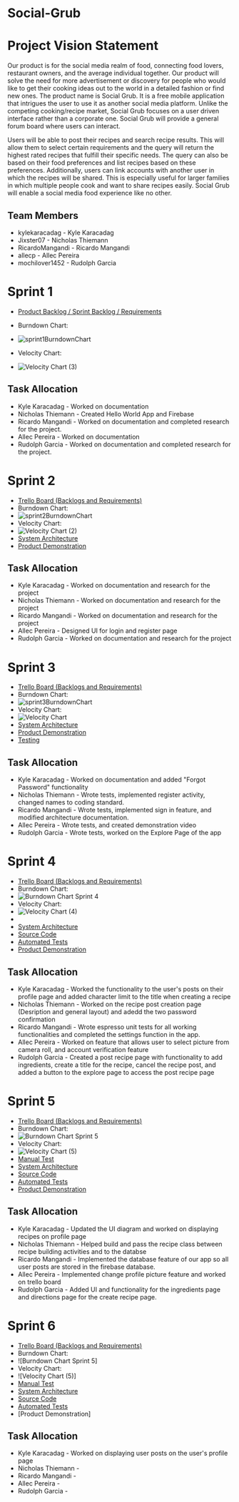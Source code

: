 # Social-Grub

# Project Vision Statement

Our product is for the social media realm of food, connecting food lovers, restaurant owners, and the average individual together. Our product will solve the need for more advertisement or discovery for people who would like to get their cooking ideas out to the world in a detailed fashion or find new ones. The product name is Social Grub. It is a free mobile application that intrigues the user to use it as another social media platform. Unlike the competing cooking/recipe market, Social Grub focuses on a user driven interface rather than a corporate one. Social Grub will provide a general forum board where users can interact.

Users will be able to post their recipes and search recipe results. This will allow them to select certain requirements and the query will return the highest rated recipes that fulfill their specific needs. The query can also be based on their food preferences and list recipes based on these preferences. Additionally, users can link accounts with another user in which the recipes will be shared. This is especially useful for larger families in which multiple people cook and want to share recipes easily. Social Grub will enable a social media food experience like no other. 

## Team Members
* kylekaracadag - Kyle Karacadag
* Jixster07 - Nicholas Thiemann
* RicardoMangandi - Ricardo Mangandi
* allecp - Allec Pereira
* mochilover1452 - Rudolph Garcia

# Sprint 1
* [Product Backlog / Sprint Backlog / Requirements](https://trello.com/b/08WbAgdr/social-grub)

* Burndown Chart:
* ![sprint1BurndownChart](https://user-images.githubusercontent.com/62866287/108640115-e0fb0c00-7465-11eb-8fb5-883ce00a13bf.png)

* Velocity Chart:
* ![Velocity Chart (3)](https://user-images.githubusercontent.com/63211233/108645146-d77e9d80-747f-11eb-8a8b-9108a91d7545.png)

## Task Allocation
* Kyle Karacadag - Worked on documentation
* Nicholas Thiemann - Created Hello World App and Firebase
* Ricardo Mangandi - Worked on documentation and completed research for the project.
* Allec Pereira - Worked on documentation
* Rudolph Garcia - Worked on documentation and completed research for the project.

# Sprint 2
* [Trello Board (Backlogs and Requirements)](https://trello.com/b/08WbAgdr/social-grub)
* Burndown Chart:
* ![sprint2BurndownChart](https://user-images.githubusercontent.com/62866287/108639949-2965fa00-7465-11eb-85c1-40c5e6f463b6.png)
* Velocity Chart:
* ![Velocity Chart (2)](https://user-images.githubusercontent.com/63211233/108645079-8b335d80-747f-11eb-8b14-8aa52c15ea78.png)
* [System Architecture](https://github.com/Jixster07/Social-Grub/blob/master/System%20Architecture.md)
* [Product Demonstration](https://youtu.be/CQyXEk4xvY4)

## Task Allocation
* Kyle Karacadag - Worked on documentation and research for the project
* Nicholas Thiemann - Worked on documentation and research for the project
* Ricardo Mangandi - Worked on documentation and research for the project
* Allec Pereira - Designed UI for login and register page
* Rudolph Garcia - Worked on documentation and research for the project

# Sprint 3
* [Trello Board (Backlogs and Requirements)](https://trello.com/b/08WbAgdr/social-grub)
* Burndown Chart: 
* ![sprint3BurndownChart](https://user-images.githubusercontent.com/62866287/108640549-64b5f800-7468-11eb-93b5-f5a43bf43526.png)
* Velocity Chart:
* ![Velocity Chart](https://user-images.githubusercontent.com/63211233/108644913-eb75cf80-747e-11eb-89d0-9fbe00a64c3a.png)
* [System Architecture](https://github.com/Jixster07/Social-Grub/blob/master/System%20Architecture.md)
* [Product Demonstration](https://youtu.be/3df74Bb8Z7I)
* [Testing](https://github.com/Jixster07/Social-Grub/blob/master/Testing.md)

## Task Allocation
* Kyle Karacadag - Worked on documentation and added "Forgot Password" functionality
* Nicholas Thiemann - Wrote tests, implemented register activity, changed names to coding standard.
* Ricardo Mangandi - Wrote tests, implemented sign in feature, and modified architecture documentation.
* Allec Pereira - Wrote tests, and created demonstration video 
* Rudolph Garcia - Wrote tests, worked on the Explore Page of the app

# Sprint 4
* [Trello Board (Backlogs and Requirements)](https://trello.com/b/08WbAgdr/social-grub)
* Burndown Chart:
* ![Burndown Chart Sprint 4](https://user-images.githubusercontent.com/62866287/109437786-b88a8900-79f4-11eb-9282-b0d6d14fcaf0.png)
* Velocity Chart:
* ![Velocity Chart (4)](https://user-images.githubusercontent.com/63211233/109439654-436f8180-79fd-11eb-92a2-f16596f4f7af.png)
*
* [System Architecture](https://github.com/Jixster07/Social-Grub/blob/master/System%20Architecture.md)
* [Source Code](https://github.com/Jixster07/Social-Grub/tree/master/app/src/main/java/com/example/socialgrub)
* [Automated Tests](https://github.com/Jixster07/Social-Grub/tree/master/app/src/androidTest/java/com/example/socialgrub)
* [Product Demonstration](https://youtu.be/pC4Uvmc5VLQ)


## Task Allocation
* Kyle Karacadag - Worked the functionality to the user's posts on their profile page and added character limit to the title when creating a recipe
* Nicholas Thiemann - Worked on the recipe post creation page (Desription and general layout) and adedd the two password confirmation
* Ricardo Mangandi - Wrote espresso unit tests for all working functionalities and completed the settings function in the app.
* Allec Pereira - Worked on feature that allows user to select picture from camera roll, and account verification feature
* Rudolph Garcia - Created a post recipe page with functionality to add ingredients, create a title for the recipe, cancel the recipe post, and added a button to the explore page to access the post recipe page

# Sprint 5
* [Trello Board (Backlogs and Requirements)](https://trello.com/b/08WbAgdr/social-grub)
* Burndown Chart: 
* ![Burndown Chart Sprint 5](https://user-images.githubusercontent.com/62866287/110268862-67e4d400-7f90-11eb-90f4-cbd8a950fbac.png)
* Velocity Chart: 
* ![Velocity Chart (5)](https://user-images.githubusercontent.com/63211233/110268237-5818c000-7f8f-11eb-918c-d765f70e1895.png)
* [Manual Test](https://github.com/Jixster07/Social-Grub/blob/master/changeProfileImg.md)
* [System Architecture](https://github.com/Jixster07/Social-Grub/blob/master/System%20Architecture.md)
* [Source Code](https://github.com/Jixster07/Social-Grub/tree/master/app/src/main/java/com/example/socialgrub)
* [Automated Tests](https://github.com/Jixster07/Social-Grub/tree/master/app/src/androidTest/java/com/example/socialgrub)
* [Product Demonstration](https://www.youtube.com/watch?v=LyJgMHGgg-8)


## Task Allocation
* Kyle Karacadag - Updated the UI diagram and worked on displaying recipes on profile page
* Nicholas Thiemann - Helped build and pass the recipe class between recipe building activities and to the databse
* Ricardo Mangandi - Implemented the database feature of our app so all user posts are stored in the firebase database.
* Allec Pereira - Implemented change profile picture feature and worked on trello board
* Rudolph Garcia - Added UI and functionality for the ingredients page and directions page for the create recipe page.

# Sprint 6
* [Trello Board (Backlogs and Requirements)](https://trello.com/b/08WbAgdr/social-grub)
* Burndown Chart: 
* ![Burndown Chart Sprint 5]
* Velocity Chart: 
* ![Velocity Chart (5)]
* [Manual Test](https://github.com/Jixster07/Social-Grub/blob/master/changeProfileImg.md)
* [System Architecture](https://github.com/Jixster07/Social-Grub/blob/master/System%20Architecture.md)
* [Source Code](https://github.com/Jixster07/Social-Grub/tree/master/app/src/main/java/com/example/socialgrub)
* [Automated Tests](https://github.com/Jixster07/Social-Grub/tree/master/app/src/androidTest/java/com/example/socialgrub)
* [Product Demonstration]


## Task Allocation
* Kyle Karacadag - Worked on displaying user posts on the user's profile page
* Nicholas Thiemann - 
* Ricardo Mangandi - 
* Allec Pereira - 
* Rudolph Garcia - 
